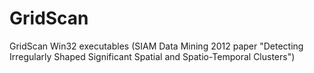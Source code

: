 GridScan
========

GridScan Win32 executables (SIAM Data Mining 2012 paper "Detecting Irregularly Shaped Significant Spatial and Spatio-Temporal Clusters")